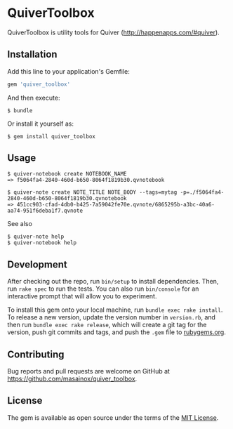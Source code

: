 # QuiverToolbox

QuiverToolbox is utility tools for Quiver (http://happenapps.com/#quiver).

## Installation

Add this line to your application's Gemfile:

```ruby
gem 'quiver_toolbox'
```

And then execute:

    $ bundle

Or install it yourself as:

    $ gem install quiver_toolbox

## Usage

	$ quiver-notebook create NOTEBOOK_NAME
	=> f5064fa4-2840-460d-b650-8064f1819b30.qvnotebook
	
	$ quiver-note create NOTE_TITLE NOTE_BODY --tags=mytag -p=./f5064fa4-2840-460d-b650-8064f1819b30.qvnotebook
	=> 451cc903-cfad-4db0-b425-7a59042fe70e.qvnote/6865295b-a3bc-40a6-aa74-951f6deba1f7.qvnote
	
See also

	$ quiver-note help
	$ quiver-notebook help

## Development

After checking out the repo, run `bin/setup` to install dependencies. Then, run `rake spec` to run the tests. You can also run `bin/console` for an interactive prompt that will allow you to experiment.

To install this gem onto your local machine, run `bundle exec rake install`. To release a new version, update the version number in `version.rb`, and then run `bundle exec rake release`, which will create a git tag for the version, push git commits and tags, and push the `.gem` file to [rubygems.org](https://rubygems.org).

## Contributing

Bug reports and pull requests are welcome on GitHub at https://github.com/masainox/quiver_toolbox.


## License

The gem is available as open source under the terms of the [MIT License](http://opensource.org/licenses/MIT).

